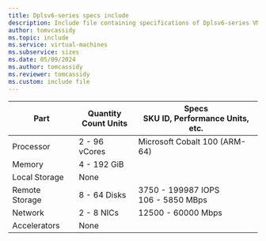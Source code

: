 ```yaml
---
title: Dplsv6-series specs include
description: Include file containing specifications of Dplsv6-series VM sizes.
author: tomvcassidy
ms.topic: include
ms.service: virtual-machines
ms.subservice: sizes
ms.date: 05/09/2024
ms.author: tomcassidy
ms.reviewer: tomcassidy
ms.custom: include file
---
```

| Part | Quantity <br>Count Units | Specs <br>SKU ID, Performance Units, etc.  |
|---|---|---|
| Processor    | 2 - 96  vCores      | Microsoft Cobalt 100 (ARM-64)                      |
| Memory       | 4 - 192  GiB          |                         |
| Local Storage  | None                |                       |
| Remote Storage   | 8 - 64 Disks     | 3750 - 199987 IOPS <br>106 - 5850 MBps     |
| Network      | 2 - 8  NICs          | 12500 - 60000  Mbps           |
| Accelerators | None        |                          |
